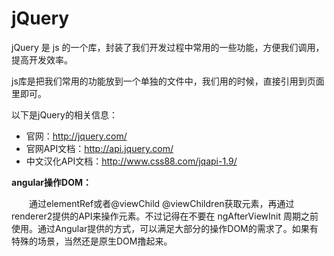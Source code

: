 # jQuery

jQuery 是 js 的一个库，封装了我们开发过程中常用的一些功能，方便我们调用，提高开发效率。

js库是把我们常用的功能放到一个单独的文件中，我们用的时候，直接引用到页面里即可。

以下是jQuery的相关信息：

- 官网：http://jquery.com/
- 官网API文档：http://api.jquery.com/
- 中文汉化API文档：http://www.css88.com/jqapi-1.9/



**angular操作DOM：**

　　通过elementRef或者@viewChild @viewChildren获取元素，再通过renderer2提供的API来操作元素。不过记得在不要在 ngAfterViewInit 周期之前使用。通过Angular提供的方式，可以满足大部分的操作DOM的需求了。如果有特殊的场景，当然还是原生DOM撸起来。

